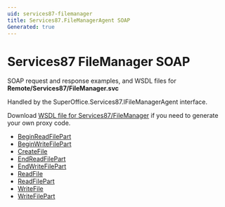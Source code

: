 ```yaml
---
uid: services87-filemanager
title: Services87.FileManagerAgent SOAP
Generated: true
---
```


# Services87 FileManager SOAP

SOAP request and response examples, and WSDL files for **Remote/Services87/FileManager.svc**

Handled by the <see cref="T:SuperOffice.Services87.IFileManagerAgent">SuperOffice.Services87.IFileManagerAgent</see> interface.



Download [WSDL file for Services87/FileManager](../Services87-FileManager.md) if you need to generate your own proxy code.

* [BeginReadFilePart](BeginReadFilePart.md)
* [BeginWriteFilePart](BeginWriteFilePart.md)
* [CreateFile](CreateFile.md)
* [EndReadFilePart](EndReadFilePart.md)
* [EndWriteFilePart](EndWriteFilePart.md)
* [ReadFile](ReadFile.md)
* [ReadFilePart](ReadFilePart.md)
* [WriteFile](WriteFile.md)
* [WriteFilePart](WriteFilePart.md)
